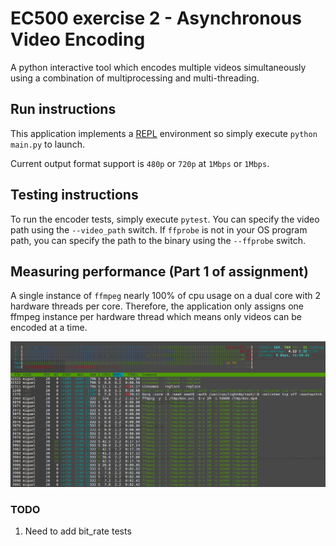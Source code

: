 # EC500 exercise 2 - Asynchronous Video Encoding
A python interactive tool which encodes multiple videos 
simultaneously using a combination of multiprocessing and
multi-threading.


## Run instructions
This application implements a [REPL](https://en.wikipedia.org/wiki/Read%E2%80%93eval%E2%80%93print_loop) environment
so simply execute `python main.py` to launch.

Current output format support is `480p` or `720p` at `1Mbps` or `1Mbps`.

## Testing instructions
To run the encoder tests, simply execute `pytest`. You can specify the video path using the `--video_path` switch.
If `ffprobe` is not in your OS program path, you can specify the path to the binary using the `--ffprobe` switch.

## Measuring performance (Part 1 of assignment)
A single instance of `ffmpeg` nearly 100% of cpu usage on a dual core with 2 hardware threads per core.
Therefore, the application only assigns one ffmpeg instance per hardware thread which means only
videos can be encoded at a time.

![htop output](media/htop_output.png "htop output")

### TODO
1. Need to add bit_rate tests